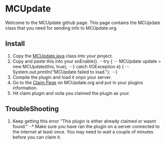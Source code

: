 # MCUpdate
Welcome to the MCUpdate github page. This page contains the MCUpdate class that you need for sending info to MCUpdate.org.

## Install
1. Copy the [MCUpdate.java](https://raw.githubusercontent.com/kicjow/MCUpdate/master/src/com/songoda/mcupdate/MCUpdate.java) class into your project.
2. Copy and paste this into your onEnable().
⋅⋅⋅try {
⋅⋅⋅ 	MCUpdate update = new MCUpdate(this, true);
⋅⋅⋅} catch (IOException e) {
⋅⋅⋅ 	System.out.println("MCUpdate failed to load.");
⋅⋅⋅}
3. Compile the plugin and load it onyo your server.
4. Go to the [Claim Page](http://mcupdate.org/?a=claim) on MCUpdate.org and put in your plugins information.
5. Hit claim plugin and voila you claimed the plugin as your.

## TroubleShooting
1. Keep getting this error "This plugin is either already claimed or wasnt found."
⋅⋅* Make sure you have ran the plugin on a server connected to the internet at least once. You may need to wait a couple of minutes before you can claim it.
